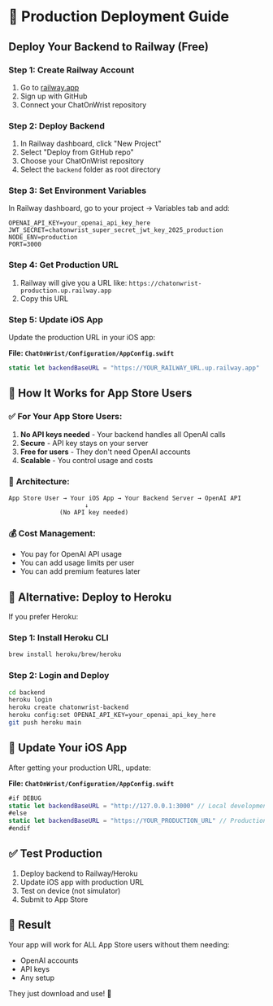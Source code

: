 # 🚀 Production Deployment Guide

## Deploy Your Backend to Railway (Free)

### Step 1: Create Railway Account
1. Go to [railway.app](https://railway.app)
2. Sign up with GitHub
3. Connect your ChatOnWrist repository

### Step 2: Deploy Backend
1. In Railway dashboard, click "New Project"
2. Select "Deploy from GitHub repo"
3. Choose your ChatOnWrist repository
4. Select the `backend` folder as root directory

### Step 3: Set Environment Variables
In Railway dashboard, go to your project → Variables tab and add:

```
OPENAI_API_KEY=your_openai_api_key_here
JWT_SECRET=chatonwrist_super_secret_jwt_key_2025_production
NODE_ENV=production
PORT=3000
```

### Step 4: Get Production URL
1. Railway will give you a URL like: `https://chatonwrist-production.up.railway.app`
2. Copy this URL

### Step 5: Update iOS App
Update the production URL in your iOS app:

**File: `ChatOnWrist/Configuration/AppConfig.swift`**
```swift
static let backendBaseURL = "https://YOUR_RAILWAY_URL.up.railway.app"
```

## 🎯 How It Works for App Store Users

### ✅ **For Your App Store Users:**
1. **No API keys needed** - Your backend handles all OpenAI calls
2. **Secure** - API key stays on your server
3. **Free for users** - They don't need OpenAI accounts
4. **Scalable** - You control usage and costs

### 🔧 **Architecture:**
```
App Store User → Your iOS App → Your Backend Server → OpenAI API
                     ↓
              (No API key needed)
```

### 💰 **Cost Management:**
- You pay for OpenAI API usage
- You can add usage limits per user
- You can add premium features later

## 🚀 Alternative: Deploy to Heroku

If you prefer Heroku:

### Step 1: Install Heroku CLI
```bash
brew install heroku/brew/heroku
```

### Step 2: Login and Deploy
```bash
cd backend
heroku login
heroku create chatonwrist-backend
heroku config:set OPENAI_API_KEY=your_openai_api_key_here
git push heroku main
```

## 📱 Update Your iOS App

After getting your production URL, update:

**File: `ChatOnWrist/Configuration/AppConfig.swift`**
```swift
#if DEBUG
static let backendBaseURL = "http://127.0.0.1:3000" // Local development
#else
static let backendBaseURL = "https://YOUR_PRODUCTION_URL" // Production
#endif
```

## ✅ Test Production

1. Deploy backend to Railway/Heroku
2. Update iOS app with production URL
3. Test on device (not simulator)
4. Submit to App Store

## 🎉 Result

Your app will work for ALL App Store users without them needing:
- OpenAI accounts
- API keys
- Any setup

They just download and use! 🚀
